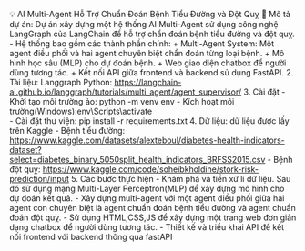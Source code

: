 💡 AI Multi-Agent Hỗ Trợ Chuẩn Đoán Bệnh Tiểu Đường và Đột Quỵ
📝 Mô tả dự án: Dự án xây dựng một hệ thống AI Multi-Agent sử dụng công nghệ LangGraph của LangChain để hỗ trợ chẩn đoán bệnh tiểu đường và đột quỵ.
    - Hệ thống bao gồm các thành phần chính:
        + Multi-Agent System: Một agent điều phối và hai agent chuyên biệt chẩn đoán từng loại bệnh.
        + Mô hình học sâu (MLP) cho dự đoán bệnh.
        + Web giao diện chatbox để người dùng tương tác.
        + Kết nối API giữa frontend và backend sử dụng FastAPI.
2. Tài liệu: Langgraph Python: https://langchain-ai.github.io/langgraph/tutorials/multi_agent/agent_supervisor/
3. Cài đặt
    - Khởi tạo môi trường ảo: python -m venv env
    - Kích hoạt môi trường(Windows):env\Scripts\activate    
    - Cài đặt thư viện: pip install -r requirements.txt
4. Dữ liệu: dữ liệu được lấy trên Kaggle
    - Bệnh tiểu đường: https://www.kaggle.com/datasets/alexteboul/diabetes-health-indicators-dataset?select=diabetes_binary_5050split_health_indicators_BRFSS2015.csv
    - Bệnh đột quỵ: https://www.kaggle.com/code/soheibkholdine/stork-risk-prediction/input
5.  Các bước thực hiện
    - Khám phá và tiền xử lí dữ liệu. Sau đó sử dụng  mạng Multi-Layer Perceptron(MLP) để xây dựng mô hình cho dự đoán kết quả.
    - Xây dựng multi-agent với một agent điều phối giữa hai agent con chuyên biệt là agent chuẩn đoán bệnh tiểu đường và agent chuẩn đoán đột quỵ.
    - Sử dụng HTML,CSS,JS để xây dựng một trang web đơn giản dạng chatbox để người dùng tương tác.
    - Thiết kế và triểu khai API để kết nối frontend với backend thông qua fastAPI